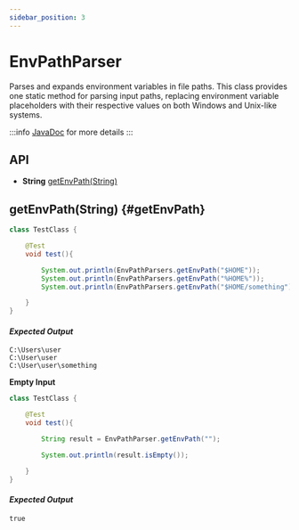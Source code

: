 ```yaml
---
sidebar_position: 3
---
```


# EnvPathParser

Parses and expands environment variables in file paths. This class provides one static method for parsing input paths, replacing environment variable placeholders with their respective values on both Windows and Unix-like systems.

:::info <a href="../javadoc/" target="_blank">JavaDoc</a> for more details
:::

## API

- **String** [getEnvPath(String)](#getEnvPath)

## getEnvPath(String) {#getEnvPath}

```java
class TestClass {

    @Test
    void test(){

        System.out.println(EnvPathParsers.getEnvPath("$HOME"));
        System.out.println(EnvPathParsers.getEnvPath("%HOME%"));
        System.out.println(EnvPathParsers.getEnvPath("$HOME/something"));

    }
}
```

#### _Expected Output_

```text
C:\Users\user
C:\User\user
C:\User\user\something
```

**Empty Input**

```java
class TestClass {

    @Test
    void test(){

        String result = EnvPathParser.getEnvPath("");

        System.out.println(result.isEmpty());

    }
}
```

#### _Expected Output_
    
```text
true
```
